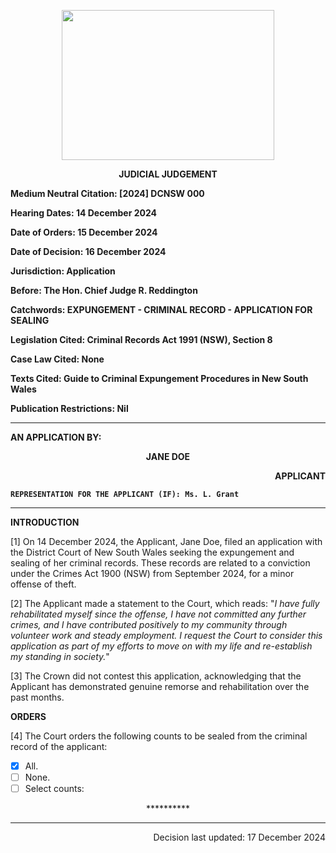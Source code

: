<p align="center"> 
<img width=340 height =240 src="https://upload.wikimedia.org/wikipedia/commons/thumb/2/21/Coat_of_Arms_of_New_South_Wales.svg/1280px-Coat_of_Arms_of_New_South_Wales.svg.png"> 
</p>

<p align="center"><b>
JUDICIAL JUDGEMENT
</b></p>

<b>
	
Medium Neutral Citation: [2024] DCNSW 000
 	
Hearing Dates: 14 December 2024

Date of Orders: 15 December 2024

Date of Decision: 16 December 2024

Jurisdiction: Application

Before: The Hon. Chief Judge R. Reddington

Catchwords: EXPUNGEMENT - CRIMINAL RECORD - APPLICATION FOR SEALING

Legislation Cited: Criminal Records Act 1991 (NSW), Section 8

Case Law Cited: None

Texts Cited: Guide to Criminal Expungement Procedures in New South Wales

Publication Restrictions: Nil

---
AN APPLICATION BY:
<p align="center"><b>		JANE DOE				</b>
<p align="right">		APPLICANT

```
REPRESENTATION FOR THE APPLICANT (IF): Ms. L. Grant
```
</b>

---
**INTRODUCTION**

[1] On 14 December 2024, the Applicant, Jane Doe, filed an application with the District Court of New South Wales seeking the expungement and sealing of her criminal records. These records are related to a conviction under the Crimes Act 1900 (NSW) from September 2024, for a minor offense of theft.

[2] The Applicant made a statement to the Court, which reads: "*I have fully rehabilitated myself since the offense, I have not committed any further crimes, and I have contributed positively to my community through volunteer work and steady employment. I request the Court to consider this application as part of my efforts to move on with my life and re-establish my standing in society.*"

[3] The Crown did not contest this application, acknowledging that the Applicant has demonstrated genuine remorse and rehabilitation over the past months.

**ORDERS**

[4] The Court orders the following counts to be sealed from the criminal record of the applicant:
- [x] All.
- [ ] None.
- [ ] Select counts:
	
<p align="center"> ********** </p>

---
<p align="right">		Decision last updated: 17 December 2024
